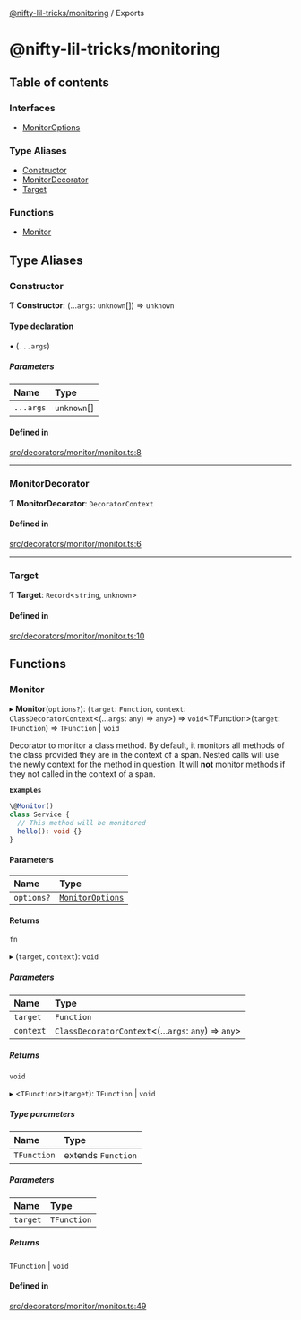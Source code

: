 [@nifty-lil-tricks/monitoring](README.md) / Exports

# @nifty-lil-tricks/monitoring

## Table of contents

### Interfaces

- [MonitorOptions](interfaces/MonitorOptions.md)

### Type Aliases

- [Constructor](modules.md#constructor)
- [MonitorDecorator](modules.md#monitordecorator)
- [Target](modules.md#target)

### Functions

- [Monitor](modules.md#monitor)

## Type Aliases

### Constructor

Ƭ **Constructor**: (...`args`: `unknown`[]) => `unknown`

#### Type declaration

• (`...args`)

##### Parameters

| Name | Type |
| :------ | :------ |
| `...args` | `unknown`[] |

#### Defined in

[src/decorators/monitor/monitor.ts:8](https://github.com/jonnydgreen/nifty-lil-tricks-monitoring/blob/354c6e2/src/decorators/monitor/monitor.ts#L8)

___

### MonitorDecorator

Ƭ **MonitorDecorator**: `DecoratorContext`

#### Defined in

[src/decorators/monitor/monitor.ts:6](https://github.com/jonnydgreen/nifty-lil-tricks-monitoring/blob/354c6e2/src/decorators/monitor/monitor.ts#L6)

___

### Target

Ƭ **Target**: `Record`<`string`, `unknown`\>

#### Defined in

[src/decorators/monitor/monitor.ts:10](https://github.com/jonnydgreen/nifty-lil-tricks-monitoring/blob/354c6e2/src/decorators/monitor/monitor.ts#L10)

## Functions

### Monitor

▸ **Monitor**(`options?`): (`target`: `Function`, `context`: `ClassDecoratorContext`<(...`args`: `any`) => `any`\>) => `void`<TFunction\>(`target`: `TFunction`) => `TFunction` \| `void`

Decorator to monitor a class method.
By default, it monitors all methods of the class provided
they are in the context of a span. Nested calls will use the newly
context for the method in question.
It will **not** monitor methods if they not called in the
context of a span.

**`Examples`**

```typescript
\@Monitor()
class Service {
  // This method will be monitored
  hello(): void {}
}
```

#### Parameters

| Name | Type |
| :------ | :------ |
| `options?` | [`MonitorOptions`](interfaces/MonitorOptions.md) |

#### Returns

`fn`

▸ (`target`, `context`): `void`

##### Parameters

| Name | Type |
| :------ | :------ |
| `target` | `Function` |
| `context` | `ClassDecoratorContext`<(...`args`: `any`) => `any`\> |

##### Returns

`void`

▸ <`TFunction`\>(`target`): `TFunction` \| `void`

##### Type parameters

| Name | Type |
| :------ | :------ |
| `TFunction` | extends `Function` |

##### Parameters

| Name | Type |
| :------ | :------ |
| `target` | `TFunction` |

##### Returns

`TFunction` \| `void`

#### Defined in

[src/decorators/monitor/monitor.ts:49](https://github.com/jonnydgreen/nifty-lil-tricks-monitoring/blob/354c6e2/src/decorators/monitor/monitor.ts#L49)

